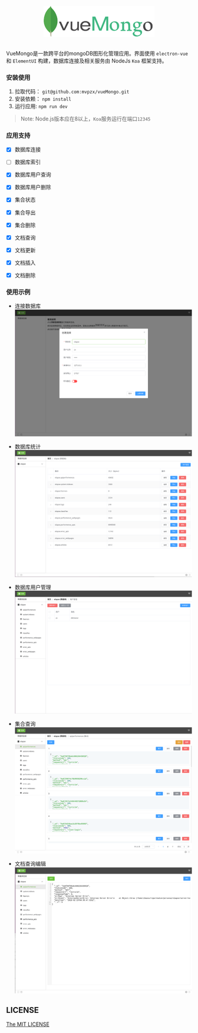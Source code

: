 <p align="center">
    <img width="300" src="./pictures/vueMongo.svg" alt="logo">
</p>

<h2 align="center"></h2>

VueMongo是一款跨平台的mongoDB图形化管理应用。界面使用 `electron-vue` 和 `ElementUI` 构建，数据库连接及相关服务由 NodeJs `Koa`
 框架支持。

### 安装使用
1. 拉取代码： `git@github.com:mvpzx/vueMongo.git`
2. 安装依赖： `npm install`
3. 运行应用:  `npm run dev`

> Note: Node.js版本应在8以上，`Koa`服务运行在端口`12345`

### 应用支持
- [x] 数据库连接
- [ ] 数据库索引
- [x] 数据库用户查询
- [x] 数据库用户删除

- [x] 集合状态
- [x] 集合导出
- [x] 集合删除

- [x] 文档查询
- [x] 文档更新
- [x] 文档插入
- [x] 文档删除

### 使用示例

- 连接数据库
![连接数据库](./pictures/connect.png)

- 数据库统计
![数据库统计](./pictures/db.png)

- 数据库用户管理
![数据库用户管理](./pictures/user.png)

- 集合查询
![集合查询](./pictures/collection.png)

- 文档查询编辑
![文档](./pictures/document.png)

## LICENSE
[The MIT LICENSE](https://github.com/mvpzx/vueMongo/blob/master/LICENSE)

